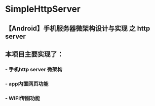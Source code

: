 # SimpleHttpServer

## 【Android】手机服务器微架构设计与实现 之 http server

## 本项目主要实现了：
 ### - 手机http server 微架构
 ### - app内置网页功能
 ### - WIFI传图功能
